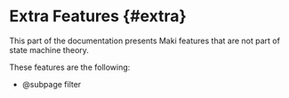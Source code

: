 # Extra Features {#extra}

This part of the documentation presents Maki features that are not part of state machine theory.

These features are the following:
* @subpage filter
